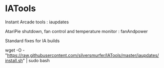 # IATools
Instant Arcade tools : iaupdates

AtariPie shutdown, fan control and temperature monitor : fanAndpower

Standard fixes for IA builds

wget -O - "https://raw.githubusercontent.com/silversmurfer/IATools/master/iaupdates/install.sh" | sudo bash
